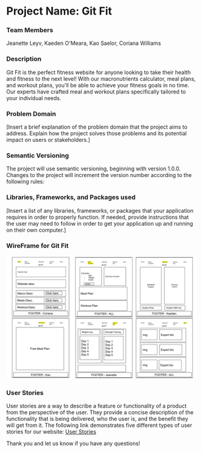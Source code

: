 # Project Name: Git Fit

### Team Members

Jeanette Leyv,
Kaeden O'Meara,
Kao Saelor,
Coriana Williams

### Description

Git Fit is the perfect fitness website for anyone looking to take their health and fitness to the next level! With our macronutrients calculator, meal plans, and workout plans, you'll be able to achieve your fitness goals in no time. Our experts have crafted meal and workout plans specifically tailored to your individual needs.

### Problem Domain

[Insert a brief explanation of the problem domain that the project aims to address. Explain how the project solves those problems and its potential impact on users or stakeholders.]

### Semantic Versioning

The project will use semantic versioning, beginning with version 1.0.0. Changes to the project will increment the version number according to the following rules:

### Libraries, Frameworks, and Packages used

[Insert a list of any libraries, frameworks, or packages that your application requires in order to properly function. If needed, provide instructions that the user may need to follow in order to get your application up and running on their own computer.]

### WireFrame for Git Fit

![Wire Frame](img/WireFrame.jpg)

### User Stories

User stories are a way to describe a feature or functionality of a product from the perspective of the user. They provide a concise description of the functionality that is being delivered, who the user is, and the benefit they will get from it.  The following link demonstrates five different types of user stories for our website: [User Stories](https://trello.com/b/ug6JMxCE/gitfit)


Thank you and let us know if you have any questions!
